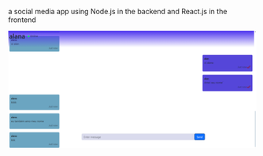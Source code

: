 a social media app using Node.js in the backend and React.js in the frontend

![preview](./prev.png)
